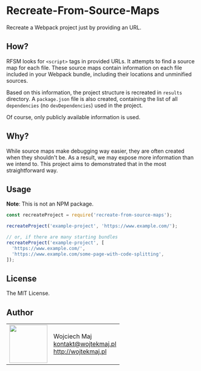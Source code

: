 # Recreate-From-Source-Maps
Recreate a Webpack project just by providing an URL.

## How?
RFSM looks for `<script>` tags in provided URLs. It attempts to find a source map for each file. These source maps contain information on each file included in your Webpack bundle, including their locations and unminified sources.

Based on this information, the project structure is recreated in `results` directory. A `package.json` file is also created, containing the list of all `dependencies` (no `devDependencies`) used in the project.

Of course, only publicly available information is used.

## Why?
While source maps make debugging way easier, they are often created when they shouldn't be. As a result, we may expose more information than we intend to. This project aims to demonstrated that in the most straightforward way.

## Usage
**Note**: This is not an NPM package.

```js
const recreateProject = require('recreate-from-source-maps');

recreateProject('example-project', 'https://www.example.com/');

// or, if there are many starting bundles
recreateProject('example-project', [
  'https://www.example.com/',
  'https://www.example.com/some-page-with-code-splitting',
]);
```

## License

The MIT License.

## Author

<table>
  <tr>
    <td>
      <img src="https://github.com/wojtekmaj.png?s=100" width="100">
    </td>
    <td>
      Wojciech Maj<br />
      <a href="mailto:kontakt@wojtekmaj.pl">kontakt@wojtekmaj.pl</a><br />
      <a href="http://wojtekmaj.pl">http://wojtekmaj.pl</a>
    </td>
  </tr>
</table>
